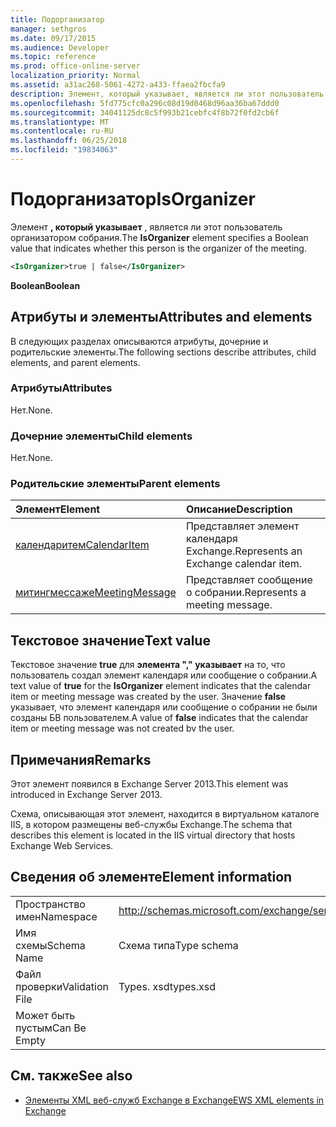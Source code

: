 ```yaml
---
title: Подорганизатор
manager: sethgros
ms.date: 09/17/2015
ms.audience: Developer
ms.topic: reference
ms.prod: office-online-server
localization_priority: Normal
ms.assetid: a31ac268-5061-4272-a433-ffaea2fbcfa9
description: Элемент, который указывает, является ли этот пользователь организатором собрания.
ms.openlocfilehash: 5fd775cfc0a296c08d19d0468d96aa36ba67ddd0
ms.sourcegitcommit: 34041125dc8c5f993b21cebfc4f8b72f0fd2cb6f
ms.translationtype: MT
ms.contentlocale: ru-RU
ms.lasthandoff: 06/25/2018
ms.locfileid: "19834063"
---
```

# <a name="isorganizer"></a><span data-ttu-id="3adfb-103">Подорганизатор</span><span class="sxs-lookup"><span data-stu-id="3adfb-103">IsOrganizer</span></span>

<span data-ttu-id="3adfb-104">Элемент **, который указывает** , является ли этот пользователь организатором собрания.</span><span class="sxs-lookup"><span data-stu-id="3adfb-104">The **IsOrganizer** element specifies a Boolean value that indicates whether this person is the organizer of the meeting.</span></span> 
  
```XML
<IsOrganizer>true | false</IsOrganizer>
```

 <span data-ttu-id="3adfb-105">**Boolean**</span><span class="sxs-lookup"><span data-stu-id="3adfb-105">**Boolean**</span></span>
## <a name="attributes-and-elements"></a><span data-ttu-id="3adfb-106">Атрибуты и элементы</span><span class="sxs-lookup"><span data-stu-id="3adfb-106">Attributes and elements</span></span>

<span data-ttu-id="3adfb-107">В следующих разделах описываются атрибуты, дочерние и родительские элементы.</span><span class="sxs-lookup"><span data-stu-id="3adfb-107">The following sections describe attributes, child elements, and parent elements.</span></span>
  
### <a name="attributes"></a><span data-ttu-id="3adfb-108">Атрибуты</span><span class="sxs-lookup"><span data-stu-id="3adfb-108">Attributes</span></span>

<span data-ttu-id="3adfb-109">Нет.</span><span class="sxs-lookup"><span data-stu-id="3adfb-109">None.</span></span>
  
### <a name="child-elements"></a><span data-ttu-id="3adfb-110">Дочерние элементы</span><span class="sxs-lookup"><span data-stu-id="3adfb-110">Child elements</span></span>

<span data-ttu-id="3adfb-111">Нет.</span><span class="sxs-lookup"><span data-stu-id="3adfb-111">None.</span></span>
  
### <a name="parent-elements"></a><span data-ttu-id="3adfb-112">Родительские элементы</span><span class="sxs-lookup"><span data-stu-id="3adfb-112">Parent elements</span></span>

|<span data-ttu-id="3adfb-113">**Элемент**</span><span class="sxs-lookup"><span data-stu-id="3adfb-113">**Element**</span></span>|<span data-ttu-id="3adfb-114">**Описание**</span><span class="sxs-lookup"><span data-stu-id="3adfb-114">**Description**</span></span>|
|:-----|:-----|
|[<span data-ttu-id="3adfb-115">календаритем</span><span class="sxs-lookup"><span data-stu-id="3adfb-115">CalendarItem</span></span>](calendaritem.md) <br/> |<span data-ttu-id="3adfb-116">Представляет элемент календаря Exchange.</span><span class="sxs-lookup"><span data-stu-id="3adfb-116">Represents an Exchange calendar item.</span></span>  <br/> |
|[<span data-ttu-id="3adfb-117">митингмессаже</span><span class="sxs-lookup"><span data-stu-id="3adfb-117">MeetingMessage</span></span>](meetingmessage.md) <br/> |<span data-ttu-id="3adfb-118">Представляет сообщение о собрании.</span><span class="sxs-lookup"><span data-stu-id="3adfb-118">Represents a meeting message.</span></span>  <br/> |
   
## <a name="text-value"></a><span data-ttu-id="3adfb-119">Текстовое значение</span><span class="sxs-lookup"><span data-stu-id="3adfb-119">Text value</span></span>

<span data-ttu-id="3adfb-120">Текстовое значение **true** для **элемента "," указывает** на то, что пользователь создал элемент календаря или сообщение о собрании.</span><span class="sxs-lookup"><span data-stu-id="3adfb-120">A text value of **true** for the **IsOrganizer** element indicates that the calendar item or meeting message was created by the user.</span></span> <span data-ttu-id="3adfb-121">Значение **false** указывает, что элемент календаря или сообщение о собрании не были созданы БВ пользователем.</span><span class="sxs-lookup"><span data-stu-id="3adfb-121">A value of **false** indicates that the calendar item or meeting message was not created bv the user.</span></span> 
  
## <a name="remarks"></a><span data-ttu-id="3adfb-122">Примечания</span><span class="sxs-lookup"><span data-stu-id="3adfb-122">Remarks</span></span>

<span data-ttu-id="3adfb-123">Этот элемент появился в Exchange Server 2013.</span><span class="sxs-lookup"><span data-stu-id="3adfb-123">This element was introduced in Exchange Server 2013.</span></span>
  
<span data-ttu-id="3adfb-124">Схема, описывающая этот элемент, находится в виртуальном каталоге IIS, в котором размещены веб-службы Exchange.</span><span class="sxs-lookup"><span data-stu-id="3adfb-124">The schema that describes this element is located in the IIS virtual directory that hosts Exchange Web Services.</span></span>
  
## <a name="element-information"></a><span data-ttu-id="3adfb-125">Сведения об элементе</span><span class="sxs-lookup"><span data-stu-id="3adfb-125">Element information</span></span>

|||
|:-----|:-----|
|<span data-ttu-id="3adfb-126">Пространство имен</span><span class="sxs-lookup"><span data-stu-id="3adfb-126">Namespace</span></span>  <br/> |http://schemas.microsoft.com/exchange/services/2006/types  <br/> |
|<span data-ttu-id="3adfb-127">Имя схемы</span><span class="sxs-lookup"><span data-stu-id="3adfb-127">Schema Name</span></span>  <br/> |<span data-ttu-id="3adfb-128">Схема типа</span><span class="sxs-lookup"><span data-stu-id="3adfb-128">Type schema</span></span>  <br/> |
|<span data-ttu-id="3adfb-129">Файл проверки</span><span class="sxs-lookup"><span data-stu-id="3adfb-129">Validation File</span></span>  <br/> |<span data-ttu-id="3adfb-130">Types. xsd</span><span class="sxs-lookup"><span data-stu-id="3adfb-130">types.xsd</span></span>  <br/> |
|<span data-ttu-id="3adfb-131">Может быть пустым</span><span class="sxs-lookup"><span data-stu-id="3adfb-131">Can Be Empty</span></span>  <br/> ||
   
## <a name="see-also"></a><span data-ttu-id="3adfb-132">См. также</span><span class="sxs-lookup"><span data-stu-id="3adfb-132">See also</span></span>



- [<span data-ttu-id="3adfb-133">Элементы XML веб-служб Exchange в Exchange</span><span class="sxs-lookup"><span data-stu-id="3adfb-133">EWS XML elements in Exchange</span></span>](ews-xml-elements-in-exchange.md)

